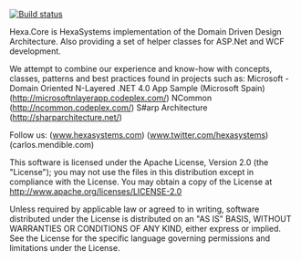 [![Build status](https://ci.appveyor.com/api/projects/status/4ux56ftkq4ypie83?svg=true)](https://ci.appveyor.com/project/cmendible/hexa-core)

Hexa.Core is HexaSystems implementation of the Domain Driven Design Architecture. Also providing a set of helper classes for ASP.Net and WCF development.

We attempt to combine our experience and know-how with concepts, classes, patterns and best practices found in projects such as:
Microsoft - Domain Oriented N-Layered .NET 4.0 App Sample (Microsoft Spain) (http://microsoftnlayerapp.codeplex.com/)
NCommon (http://ncommon.codeplex.com/)
S#arp Architecture (http://sharparchitecture.net/)

Follow us:
(www.hexasystems.com)
(www.twitter.com/hexasystems)
(carlos.mendible.com)

This software is licensed under the Apache License, Version 2.0
(the "License"); you may not use the files in this distribution
except in compliance with the License. You may obtain a copy of
the License at http://www.apache.org/licenses/LICENSE-2.0

Unless required by applicable law or agreed to in writing,
software distributed under the License is distributed on an
"AS IS" BASIS, WITHOUT WARRANTIES OR CONDITIONS OF ANY KIND,
either express or implied. See the License for the specific
language governing permissions and limitations under the License.
